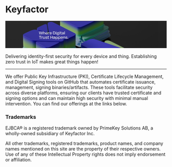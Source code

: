 # Keyfactor
<img src="wearekeyfactor_cover.jpg"/>

Delivering identity-first security for every device and thing. Establishing zero trust in IoT makes great things happen!

---

We offer Public Key Infrastructure (PKI), Certificate Lifecycle Management, and Digital Signing tools on GitHub that automates certificate issuance, management, signing binaries/artifacts. These tools facilitate security across diverse platforms, ensuring our clients have trusted certificate and signing options and can maintain high security with minimal manual intervention.
You can find our offerings at the links below.

### Trademarks
EJBCA® is a registered trademark owned by PrimeKey Solutions AB, a wholly-owned subsidiary of Keyfactor Inc. 

 

All other trademarks, registered trademarks, product names, and company names mentioned on this site are the property of their respective owners. Use of any of these Intellectual Property rights does not imply endorsement or affiliation. 